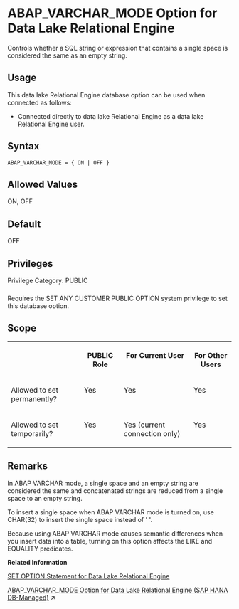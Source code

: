 <!-- loio62acec57c05b463ca9add28e6bf066e2 -->

# ABAP\_VARCHAR\_MODE Option for Data Lake Relational Engine

Controls whether a SQL string or expression that contains a single space is considered the same as an empty string.



<a name="loio62acec57c05b463ca9add28e6bf066e2__section_fq2_gpq_znb"/>

## Usage

This data lake Relational Engine database option can be used when connected as follows:

-   Connected directly to data lake Relational Engine as a data lake Relational Engine user.



<a name="loio62acec57c05b463ca9add28e6bf066e2__abap_syntax1"/>

## Syntax

```
ABAP_VARCHAR_MODE = { ON | OFF }
```



<a name="loio62acec57c05b463ca9add28e6bf066e2__abap_allowed1"/>

## Allowed Values

ON, OFF



<a name="loio62acec57c05b463ca9add28e6bf066e2__abap_default"/>

## Default

OFF



<a name="loio62acec57c05b463ca9add28e6bf066e2__abap_priv1"/>

## Privileges

Privilege Category: PUBLIC



### 

Requires the SET ANY CUSTOMER PUBLIC OPTION system privilege to set this database option.



<a name="loio62acec57c05b463ca9add28e6bf066e2__abap_scope1"/>

## Scope


<table>
<tr>
<th valign="top">

 

</th>
<th valign="top">

PUBLIC Role

</th>
<th valign="top">

For Current User

</th>
<th valign="top">

For Other Users

</th>
</tr>
<tr>
<td valign="top">

Allowed to set permanently?

</td>
<td valign="top">

Yes

</td>
<td valign="top">

Yes

</td>
<td valign="top">

Yes

</td>
</tr>
<tr>
<td valign="top">

Allowed to set temporarily?

</td>
<td valign="top">

Yes

</td>
<td valign="top">

Yes \(current connection only\)

</td>
<td valign="top">

Yes

</td>
</tr>
</table>



<a name="loio62acec57c05b463ca9add28e6bf066e2__abap_remarks1"/>

## Remarks

In ABAP VARCHAR mode, a single space and an empty string are considered the same and concatenated strings are reduced from a single space to an empty string.

To insert a single space when ABAP VARCHAR mode is turned on, use CHAR\(32\) to insert the single space instead of ' '.

Because using ABAP VARCHAR mode causes semantic differences when you insert data into a table, turning on this option affects the LIKE and EQUALITY predicates.

**Related Information**  


[SET OPTION Statement for Data Lake Relational Engine](../080-sql-statements/set-option-statement-for-data-lake-relational-engine-a625da7.md "Changes options that affect the behavior of the database and its compatibility with Transact-SQL. Setting the value of an option can change the behavior for all users or an individual user, in either a temporary or permanent scope.")

[ABAP_VARCHAR_MODE Option for Data Lake Relational Engine (SAP HANA DB-Managed)](https://help.sap.com/viewer/a898e08b84f21015969fa437e89860c8/2024_3_QRC/en-US/fd417eec6ec840f291da03d66ab3c773.html "Controls whether a SQL string or expression that contains a single space is considered the same as an empty string.") :arrow_upper_right:

